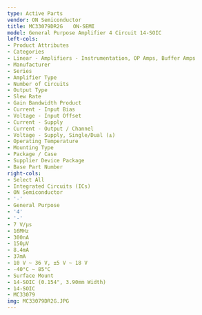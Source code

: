 ```yaml
---
type: Active Parts
vendor: ON Semiconductor
title: MC33079DR2G　　ON-SEMI
model: General Purpose Amplifier 4 Circuit 14-SOIC
left-cols:
- Product Attributes
- Categories
- Linear - Amplifiers - Instrumentation, OP Amps, Buffer Amps
- Manufacturer
- Series
- Amplifier Type
- Number of Circuits
- Output Type
- Slew Rate
- Gain Bandwidth Product
- Current - Input Bias
- Voltage - Input Offset
- Current - Supply
- Current - Output / Channel
- Voltage - Supply, Single/Dual (±)
- Operating Temperature
- Mounting Type
- Package / Case
- Supplier Device Package
- Base Part Number
right-cols:
- Select All
- Integrated Circuits (ICs)
- ON Semiconductor
- '-'
- General Purpose
- '4'
- '-'
- 7 V/µs
- 16MHz
- 300nA
- 150µV
- 8.4mA
- 37mA
- 10 V ~ 36 V, ±5 V ~ 18 V
- -40°C ~ 85°C
- Surface Mount
- 14-SOIC (0.154", 3.90mm Width)
- 14-SOIC
- MC33079
img: MC33079DR2G.JPG
---
```

